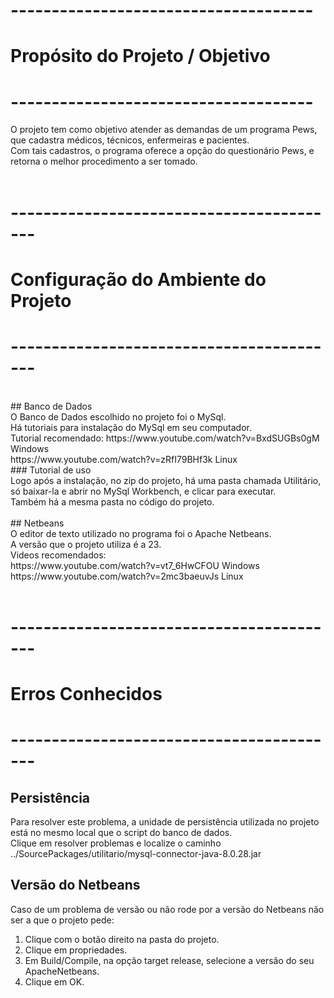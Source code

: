 # -------------------------------------</br>
# Propósito do Projeto / Objetivo</br>
# -------------------------------------</br>
O projeto tem como objetivo atender as demandas de um programa Pews, que cadastra médicos, técnicos, enfermeiras e pacientes.</br>
Com tais cadastros, o programa oferece a opção do questionário Pews, e retorna o melhor procedimento a ser tomado.</br>
</br>
# -----------------------------------------</br>
# Configuração do Ambiente do Projeto</br>
# -----------------------------------------</br>
</br>
## Banco de Dados</br>
O Banco de Dados escolhido no projeto foi o MySql.</br>
Há tutoriais para instalação do MySql em seu computador.</br>
Tutorial recomendado: https://www.youtube.com/watch?v=BxdSUGBs0gM  Windows</br> 
https://www.youtube.com/watch?v=zRfI79BHf3k Linux</br> 
### Tutorial de uso</br>
Logo após a instalação, no zip do projeto, há uma pasta chamada Utilitário, só baixar-la e abrir no MySql Workbench, e clicar para executar. </br>
Também há a mesma pasta no código do projeto.</br>
</br>
## Netbeans</br>
O editor de texto utilizado no programa foi o Apache Netbeans. </br>
A versão que o projeto utiliza é a 23. </br>
Videos recomendados: </br>
https://www.youtube.com/watch?v=vt7_6HwCFOU Windows</br>
https://www.youtube.com/watch?v=2mc3baeuvJs Linux</br>
</br>

# -----------------------------------------</br>
# Erros Conhecidos</br>
# -----------------------------------------</br>

## Persistência
Para resolver este problema, a unidade de persistência utilizada no projeto está no mesmo local que o script do banco de dados.</br>
Clique em resolver problemas e localize o caminho ../SourcePackages/utilitario/mysql-connector-java-8.0.28.jar </br>

## Versão do Netbeans
Caso de um problema de versão ou não rode por a versão do Netbeans não ser a que o projeto pede:</br>
1) Clique com o botão direito na pasta do projeto.</br>
2) Clique em propriedades.</br>
3) Em Build/Compile, na opção target release, selecione a versão do seu ApacheNetbeans.</br>
4) Clique em OK.</br>

</br>
